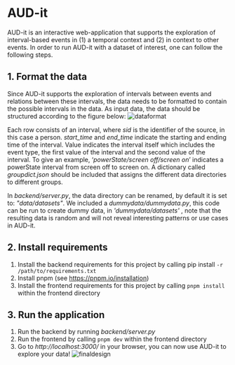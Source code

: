 # AUD-it
AUD-it is an interactive web-application that supports the exploration of interval-based events in (1) a temporal context and (2) in context to other events. In order to run AUD-it with a dataset of interest, one can follow the following steps.

## 1. Format the data
Since AUD-it supports the exploration of intervals between events and relations between these intervals, the data needs to be formatted to contain the possible intervals in the data. As input data, the data should be structured according to the figure below:
![dataformat](https://user-images.githubusercontent.com/25794934/197168477-54e5f57d-4ac8-4ff6-ac11-9ed41fe62964.png)

Each row consists of an interval, where _sid_ is the identifier of the source, in this case a person. _start_time_ and _end_time_ indicate the starting and ending time of the interval. Value indicates the interval itself which includes the event type, the first value of the interval and the second value of the interval. To give an example, ‘_powerState/screen off/screen on_’ indicates a powerState interval from screen off to screen on. A dictionary called _groupdict.json_ should be included that assigns the different data directories to different groups.

In _backend/server.py_, the data directory can be renamed, by default it is set to: _"data/datasets"_. We included a _dummydata/dummydata.py_, this code can be run to create dummy data, in _'dummydata/datasets'_ , note that the resulting data is random and will not reveal interesting patterns or use cases in AUD-it. 

## 2. Install requirements 
1. Install the backend requirements for this project by calling pip install ```-r /path/to/requirements.txt```
2. Install pnpm (see https://pnpm.io/installation)
3. Install the frontend requirements for this project by calling ```pnpm install``` within the frontend directory

## 3. Run the application
1. Run the backend by running _backend/server.py_
2. Run the frontend by calling ``` pnpm dev ``` within the frontend directory
3. Go to _http://localhost:3000/_ in your browser, you can now use AUD-it to explore your data!
![finaldesign](https://user-images.githubusercontent.com/25794934/197172162-44cc3ad7-9b9f-4cc9-b4c1-1de292170b06.png)
